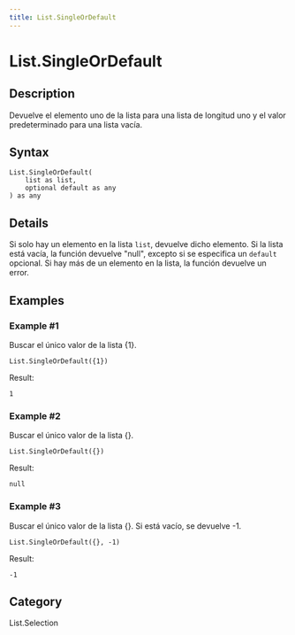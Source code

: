 ```yaml
---
title: List.SingleOrDefault
---
```


# List.SingleOrDefault


## Description

Devuelve el elemento uno de la lista para una lista de longitud uno y el valor predeterminado para una lista vacía.


## Syntax

```powerquery
List.SingleOrDefault(
    list as list,
    optional default as any
) as any
```


## Details

Si solo hay un elemento en la lista <code>list</code>, devuelve dicho elemento.    Si la lista está vacía, la función devuelve "null", excepto si se especifica un <code>default</code> opcional. Si hay más de un elemento en la lista, la función devuelve un error.


## Examples

### Example #1 
Buscar el único valor de la lista \{1}.
```powerquery
List.SingleOrDefault({1})
```

Result: 
```powerquery
1
```


### Example #2 
Buscar el único valor de la lista \{}.
```powerquery
List.SingleOrDefault({})
```

Result: 
```powerquery
null
```


### Example #3 
Buscar el único valor de la lista \{}. Si está vacío, se devuelve -1.
```powerquery
List.SingleOrDefault({}, -1)
```

Result: 
```powerquery
-1
```




## Category
List.Selection

